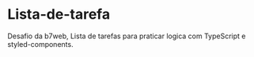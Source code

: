 # Lista-de-tarefa
Desafio da b7web, Lista de tarefas para praticar logica com TypeScript e styled-components.
